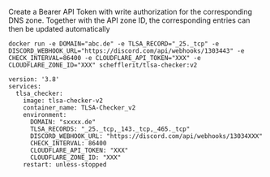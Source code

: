 

Create a Bearer API Token with write authorization for the corresponding DNS zone. Together with the API zone ID, the corresponding entries can then be updated automatically

```
docker run -e DOMAIN="abc.de" -e TLSA_RECORD="_25._tcp" -e DISCORD_WEBHOOK_URL="https://discord.com/api/webhooks/1303443" -e CHECK_INTERVAL=86400 -e CLOUDFLARE_API_TOKEN="XXX" -e CLOUDFLARE_ZONE_ID="XXX" schefflerit/tlsa-checker:v2
```

```
version: '3.8'
services:
  tlsa_checker:
    image: tlsa-checker-v2
    container_name: TLSA-Checker_v2
    environment:
      DOMAIN: "sxxxx.de"
      TLSA_RECORDS: "_25._tcp,_143._tcp,_465._tcp"
      DISCORD_WEBHOOK_URL: "https://discord.com/api/webhooks/13034XXX"
      CHECK_INTERVAL: 86400
      CLOUDFLARE_API_TOKEN: "XXX"
      CLOUDFLARE_ZONE_ID: "XXX"
    restart: unless-stopped
```